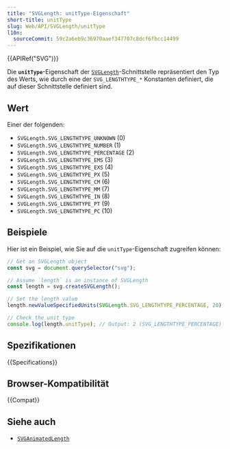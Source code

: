 ```yaml
---
title: "SVGLength: unitType-Eigenschaft"
short-title: unitType
slug: Web/API/SVGLength/unitType
l10n:
  sourceCommit: 59c2a6eb9c36970aaef347707c8dcf6fbcc14499
---
```


{{APIRef("SVG")}}

Die **`unitType`**-Eigenschaft der [`SVGLength`](/de/docs/Web/API/SVGLength)-Schnittstelle repräsentiert den Typ des Werts, wie durch eine der `SVG_LENGTHTYPE_*` Konstanten definiert, die auf dieser Schnittstelle definiert sind.

## Wert

Einer der folgenden:

- `SVGLength.SVG_LENGTHTYPE_UNKNOWN` (0)
- `SVGLength.SVG_LENGTHTYPE_NUMBER` (1)
- `SVGLength.SVG_LENGTHTYPE_PERCENTAGE` (2)
- `SVGLength.SVG_LENGTHTYPE_EMS` (3)
- `SVGLength.SVG_LENGTHTYPE_EXS` (4)
- `SVGLength.SVG_LENGTHTYPE_PX` (5)
- `SVGLength.SVG_LENGTHTYPE_CM` (6)
- `SVGLength.SVG_LENGTHTYPE_MM` (7)
- `SVGLength.SVG_LENGTHTYPE_IN` (8)
- `SVGLength.SVG_LENGTHTYPE_PT` (9)
- `SVGLength.SVG_LENGTHTYPE_PC` (10)

## Beispiele

Hier ist ein Beispiel, wie Sie auf die `unitType`-Eigenschaft zugreifen können:

```js
// Get an SVGLength object
const svg = document.querySelector("svg");

// Assume `length` is an instance of SVGLength
const length = svg.createSVGLength();

// Set the length value
length.newValueSpecifiedUnits(SVGLength.SVG_LENGTHTYPE_PERCENTAGE, 20);

// Check the unit type
console.log(length.unitType); // Output: 2 (SVG_LENGTHTYPE_PERCENTAGE)
```

## Spezifikationen

{{Specifications}}

## Browser-Kompatibilität

{{Compat}}

## Siehe auch

- [`SVGAnimatedLength`](/de/docs/Web/API/SVGAnimatedLength)
